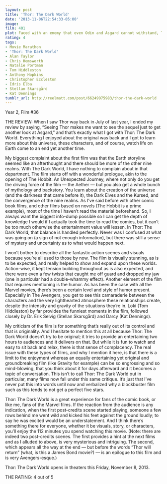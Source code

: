 ```yaml
---
layout: post
title: 'Thor: The Dark World'
date: '2013-11-06T22:54:33-05:00'
image: 
film: 401
plot: Faced with an enemy that even Odin and Asgard cannot withstand, Thor must embark on his most perilous and personal journey yet, one that will reunite him with Jane Foster and force him to sacrifice everything to save us all.
rating: 4
tags:
- Movie Marathon
- 'Thor: The Dark World'
- Alan Taylor
- Chris Hemsworth
- Natalie Portman
- Tom Hiddleston
- Anthony Hopkins
- Christopher Eccleston
- Idris Elba
- Stellan Skarsgård
- Kat Dennings
tumblr_url: http://reelmatt.com/post/66249975983/thor-the-dark-world
---
```


Year 2, Film #36

THE REVIEW: When I saw Thor way back in July of last year, I ended my review by saying, “Seeing Thor makes me want to see the sequel just to get another look at Asgard,” and that’s exactly what I got with Thor: The Dark World. Everything I enjoyed about the original was back and I got to learn more about this universe, these characters, and of course, watch life on Earth come to an end yet another time.

My biggest complaint about the first film was that the Earth storyline seemed like an afterthought and there should be more of the other nine realms. With The Dark World, I have nothing to complain about in that department. The film starts off with a wonderful prologue, akin to the opening of The Hobbit: An Unexpected Journey, where not only do you get the driving force of the film — the Aether — but you also get a whole bunch of mythology and backstory. You learn about the creation of the universe (and the darkness that came before it), the Dark Elves and the Kursed, and the convergence of the nine realms. As I’ve said before with other comic book films, and other films based on novels (The Hobbit is a prime example), most of the time I haven’t read the material beforehand. So, I always want the biggest info-dump possible so I can get the depth of knowledge I would if I actually took the time to read the comics, but it can’t be too much otherwise the entertainment value will lessen. In Thor: The Dark World, that balance is handled perfectly. Never was I confused at what was going on (a sign of not enough information), but there was still a sense of mystery and uncertainty as to what would happen next.

I won’t bother to describe all the fantastic action scenes and visuals because you’re all used to those by now. The film is visually stunning, as is to be expected, and really helped to show and expand upon these worlds. Action-wise, it kept tension building throughout as is also expected, and there were even a few twists that caught me off guard and dropped my jaw (one in particular had a double-whammy effect). Another element of the film that requires mentioning is the humor. As has been the case with all the Marvel movies, there’s been a certain level and style of humor present. Especially in The Avengers, you get to see this camaraderie between the characters and the very lighthearted atmosphere these relationships create, despite the intensity and gravity of the situations they’re in. Loki (Tom Hiddleston) by far provides the funniest moments in the film, followed closely by Dr. Erik Selvig (Stellan Skarsgård) and Darcy (Kat Dennings).

My criticism of the film is for something that’s really out of its control and that is originality. And I hesitate to mention this at all because Thor: The Dark World doesn’t try to be original; it tries to provide an entertaining two hours to audiences and it delivers on that. But while it is fun to watch and easy to sit back and relax, there is that sense of complacency. The real issue with these types of films, and why I mention it here, is that there is a limit to the enjoyment whereas an equally entertaining yet original and groundbreaking film (like Gravity for example) can be so engrossing and so mind-blowing, that you think about it for days afterward and it becomes a topic of conversation. This isn’t to call Thor: The Dark World out in particular, many films now fall under this same critique. It’s just that I’ve never put this into words until now and verbalized why a blockbuster film such as this tends to not get a perfect five stars.

Thor: The Dark World is a great experience for fans of the comic book, or like me, fans of the Marvel films. If the reaction from the audience is any indication, when the first post-credits scene started playing, someone a few rows behind me went wild and kicked his feet against the ground loudly; to say he was excited would be an understatement. And I think there’s something there for everyone, whether it be visuals, story, or characters, you’ll enjoy the 112 minutes you spend watching this movie. (Note: there are indeed two post-credits scenes. The first provides a hint at the next films and as I alluded to above, is very mysterious and intriguing. The second, which appears all the way at the end — but before the words “Thor will return” (what, is this a James Bond movie?) — is an epilogue to this film and is very Avengers-esque.)

Thor: The Dark World opens in theaters this Friday, November 8, 2013.

THE RATING: 4 out of 5 
